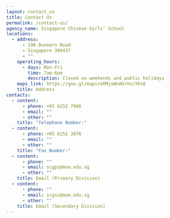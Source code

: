 ```yaml
---
layout: contact_us
title: Contact Us
permalink: /contact-us/
agency_name: Singapore Chinese Girls' School
locations:
  - address:
      - 190 Dunearn Road
      - Singapore 309437
      - ""
    operating_hours:
      - days: Mon-Fri
        time: 7am-6pm
        description: Closed on weekends and public holidays
    maps_link: https://goo.gl/maps/eRMjxWnADrUscYEn8
    title: Address
contacts:
  - content:
      - phone: +65 6252 7966
      - email: ""
      - other: ""
    title: "Telephone Number:"
  - content:
      - phone: +65 6252 3076
      - email: ""
      - other: ""
    title: "Fax Number:"
  - content:
      - phone: ""
      - email: scgps@moe.edu.sg
      - other: ""
    title: Email (Primary Division)
  - content:
      - phone: ""
      - email: scgss@moe.edu.sg
      - other: ""
    title: Email (Secondary Division)
---
```

